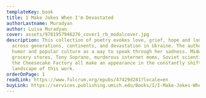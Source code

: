 ```yaml
---
templateKey: book
title: I Make Jokes When I'm Devastated
authorLastname: Muradyan
author: Luisa Muradyan
cover: assets/9781957946276_cover1_rb_modalcover.jpg
description: This collection of poetry evokes love, grief, hope and longing
  across generations, continents, and devastation in Ukraine. The author uses
  humor and popular culture as a way to speak through her sadness. Midwest
  grocery stores, Tony Soprano, murderous internet moms, Soviet scientists, and
  the Cheesecake Factory all make an appearance in the constantly shifting
  landscape of this work.
orderOnPage: 1
readLink: https://www.fulcrum.org/epubs/47429d281?locale=en
buyLink: https://services.publishing.umich.edu/Books/I/I-Make-Jokes-When-I-m-Devastated
---
```

